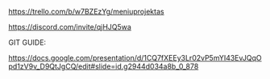 https://trello.com/b/w7BZEzYg/meniuprojektas

https://discord.com/invite/qjHJQ5wa

GIT GUIDE:

https://docs.google.com/presentation/d/1CQ7fXEEy3Lr02vP5mYI43EvJQqOpd1zV9v_D9QtJgCQ/edit#slide=id.g2944d034a8b_0_878

